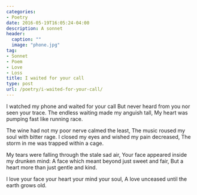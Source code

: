 ```yaml
---
categories:
- Poetry
date: 2016-05-19T16:05:24-04:00
description: A sonnet
header:
  caption: ""
  image: "phone.jpg"
tag:
- Sonnet
- Poem
- Love
- Loss
title: I waited for your call
type: post
url: /poetry/i-waited-for-your-call/
---
```


I watched my phone and waited for your call
But never heard from you nor seen your trace.
The endless waiting made my anguish tall,
My heart was pumping fast like running race.

The wine had not my poor nerve calmed the least,
The music roused my soul with bitter rage.
I closed my eyes and wished my pain decreased,
The storm in me was trapped within a cage.

My tears were falling through the stale sad air,
Your face appeared inside my drunken mind:
A face which meant beyond just sweet and fair,
But a heart more than just gentle and kind.

I love your face your heart your mind your soul,
A love unceased until the earth grows old.
